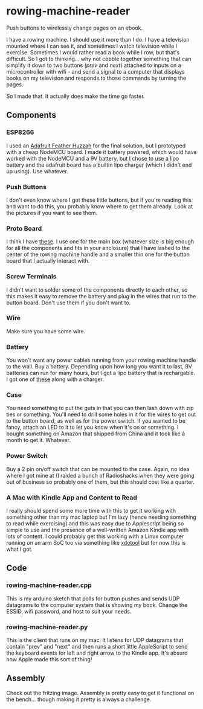 # rowing-machine-reader
Push buttons to wirelessly change pages on an ebook.

I have a rowing machine. I should use it more than I do. I have a television mounted where I can see it,
and sometimes I watch television while I exercise. Sometimes I would rather read a book while I row, but
that's difficult. So I got to thinking... why not cobble together something that can simplify it down to
two buttons (_prev_ and _next_) attached to inputs on a microcontroller with wifi - and send a signal to
a computer that displays books on my television and responds to those commands by turning the pages.

So I made that. It actually does make the time go faster.

## Components

### ESP8266
I used an [Adafruit Feather Huzzah](https://learn.adafruit.com/adafruit-feather-huzzah-esp8266) for the
final solution, but I prototyped with a cheap NodeMCU board. I made it battery powered, which would have
worked with the NodeMCU and a 9V battery, but I chose to use a lipo battery and the adafruit board has a
builtin lipo charger (which I didn't end up using). Use whatever.

### Push Buttons
I don't even know where I got these little buttons, but if you're reading this and want to do this, you
probably know where to get them already. Look at the pictures if you want to see them.

### Proto Board
I think I have [these](https://www.amazon.com/Double-Sided-Board-Prototype-Paxcoo/dp/B01N3161JP/ref=sr_1_3?ie=UTF8&qid=1530323740&sr=8-3&keywords=circuit+proto+board).
I use one for the main box (whatever size is big enough for all the components and fits in your enclosure)
that I have lashed to the center of the rowing machine handle and a smaller thin one for the button board
that I actually interact with.

### Screw Terminals
I didn't want to solder some of the components directly to each other, so this makes it easy to remove
the battery and plug in the wires that run to the button board. Don't use them if you don't want to.

### Wire
Make sure you have some wire.

### Battery
You won't want any power cables running from your rowing machine handle to the wall. Buy a battery. Depending
upon how long you want it to last, 9V batteries can run for many hours, but I got a lipo battery that
is rechargable. I got one of [these](https://www.adafruit.com/product/1578) along with a charger.

### Case
You need something to put the guts in that you can then lash down with zip ties or something. You'll need
to drill some holes in it for the wires to get out to the button board, as well as for the power
switch. If you wanted to be fancy, attach an LED to it to let you know when it's on or something. I
bought something on Amazon that shipped from China and it took like a month to get it. Whatever.

### Power Switch
Buy a 2 pin on/off switch that can be mounted to the case. Again, no idea where I got mine at (I raided
a bunch of Radioshacks when they were going out of business so probably one of them, but this should cost
like a quarter.

### A Mac with Kindle App and Content to Read
I really should spend some more time with this to get it working with something other than my mac laptop
but I'm lazy (hence needing something to read while exercising) and this was easy due to Applescript
being so simple to use and the presence of a well-written Amazon Kindle app with lots of content. I
could probably get this working with a Linux computer running on an arm SoC too via something like
[xdotool](https://github.com/jordansissel/xdotool) but for now this is what I got.

## Code

### rowing-machine-reader.cpp
This is my arduino sketch that polls for button pushes and sends UDP datagrams to the computer system
that is showing my book. Change the ESSID, wifi password, and host to suit your needs.

### rowing-machine-reader.py
This is the client that runs on my mac. It listens for UDP datagrams that contain "prev" and "next"
and then runs a short little AppleScript to send the keyboard events for left and right arrow to the
Kindle app. It's absurd how Apple made this sort of thing!

## Assembly
Check out the fritzing image. Assembly is pretty easy to get it functional on the bench... though
making it pretty is always a challenge.
